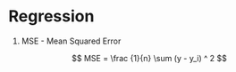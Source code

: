 # Regression

1. MSE - Mean Squared Error 

```math

MSE = \frac {1}{n} \sum (y - y_i) ^ 2

```
[$ MSE = \frac {1}{n} \sum (y - y_i) ^ 2 $]: #
